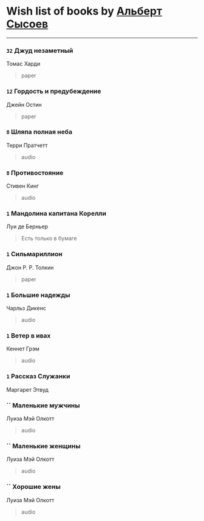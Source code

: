 # Wish list of books by [Альберт Сысоев](http://vk.com/id47446642)
---

### `32` Джуд незаметный
Томас Харди
> paper

### `12` Гордость и предубеждение
Джейн Остин
> paper

### `8` Шляпа полная неба
Терри Пратчетт
> audio

### `8` Противостояние
Стивен Кинг
> audio

### `1` Мандолина капитана Корелли
Луи де Берньер
> Есть только в бумаге

### `1` Сильмариллион
Джон Р. Р. Толкин
> paper

### `1` Большие надежды
Чарльз Дикенс
> audio

### `1` Ветер в ивах
Кеннет Грэм
> audio

### `1` Рассказ Служанки
Маргарет Этвуд

### `` Маленькие мужчины
Луиза Мэй Олкотт
> audio

### `` Маленькие женщины
Луиза Мэй Олкотт
> audio

### `` Хорошие жены
Луиза Мэй Олкотт
> audio

